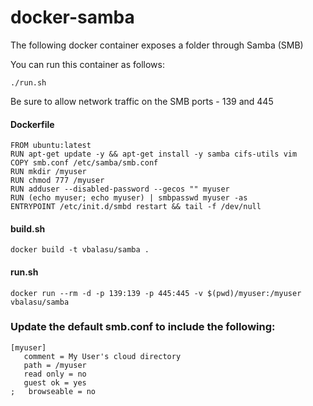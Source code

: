 # docker-samba

The following docker container exposes a folder through Samba (SMB)

You can run this container as follows:

```
./run.sh
```

Be sure to allow network traffic on the SMB ports - 139 and 445


#### Dockerfile

```
FROM ubuntu:latest
RUN apt-get update -y && apt-get install -y samba cifs-utils vim
COPY smb.conf /etc/samba/smb.conf
RUN mkdir /myuser
RUN chmod 777 /myuser
RUN adduser --disabled-password --gecos "" myuser
RUN (echo myuser; echo myuser) | smbpasswd myuser -as
ENTRYPOINT /etc/init.d/smbd restart && tail -f /dev/null
```


#### build.sh

```
docker build -t vbalasu/samba .
```


#### run.sh

```
docker run --rm -d -p 139:139 -p 445:445 -v $(pwd)/myuser:/myuser vbalasu/samba 
```


### Update the default smb.conf to include the following:

```
[myuser]
   comment = My User's cloud directory
   path = /myuser
   read only = no
   guest ok = yes
;   browseable = no

```
